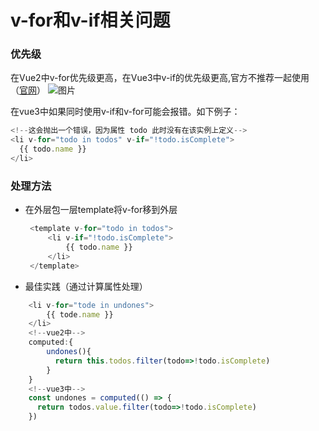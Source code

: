 # v-for和v-if相关问题

### 优先级

在Vue2中v-for优先级更高，在Vue3中v-if的优先级更高,官方不推荐一起使用（[官网](https://cn.vuejs.org/guide/essentials/list.html#v-for-with-v-if)）
![图片](/Snipaste_2023-09-08_16-59-23.png)

在vue3中如果同时使用v-if和v-for可能会报错。如下例子：

``` js
<!--这会抛出一个错误，因为属性 todo 此时没有在该实例上定义-->
<li v-for="todo in todos" v-if="!todo.isComplete">
  {{ todo.name }}
</li>
```

### 处理方法
 - 在外层包一层template将v-for移到外层
   ``` js
    <template v-for="todo in todos">
        <li v-if="!todo.isComplete">
            {{ todo.name }}
        </li>
    </template>
    ```
 - 最佳实践（通过计算属性处理）
  ``` js
      <li v-for="tode in undones">
          {{ tode.name }}
      </li>
      <!--vue2中-->
      computed:{
          undones(){
            return this.todos.filter(todo=>!todo.isComplete)
          }
      }
      <!--vue3中-->
      const undones = computed(() => {
        return todos.value.filter(todo=>!todo.isComplete)
      })
  ```
